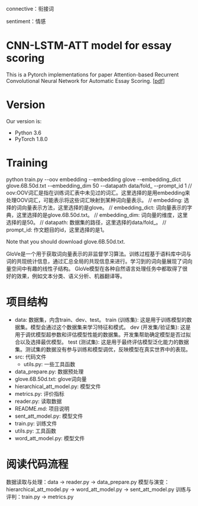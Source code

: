connective：衔接词

sentiment：情感

# CNN-LSTM-ATT model for essay scoring

This is a Pytorch implementations for paper Attention-based Recurrent Convolutional Neural Network for Automatic Essay Scoring.
[[pdf](https://www.aclweb.org/anthology/K17-1017.pdf)]

# Version
Our version is:
- Python 3.6
- PyTorch 1.8.0

# Training
python train.py --oov embedding --embedding glove --embedding_dict glove.6B.50d.txt --embedding_dim 50 --datapath data/fold_ --prompt_id 1
// oov:OOV词汇是指在训练词汇表中未见过的词汇。这里选择的是用embedding来处理OOV词汇，可能表示将这些词汇映射到某种词向量表示。
// embedding: 选择的词向量表示方法，这里选择的是glove。
// embedding_dict: 词向量表示的字典，这里选择的是glove.6B.50d.txt。
// embedding_dim: 词向量的维度，这里选择的是50。
// datapath: 数据集的路径，这里选择的data/fold_。
// prompt_id: 作文题目的id，这里选择的是1。

Note that you should download glove.6B.50d.txt.

GloVe是一个用于获取词向量表示的非监督学习算法。训练过程基于语料库中词与词的共现统计信息，通过汇总全局的共现信息来进行。学习到的词向量展现了词向量空间中有趣的线性子结构。
GloVe模型在各种自然语言处理任务中都取得了很好的效果，例如文本分类、语义分析、机器翻译等。

# 项目结构
- data: 数据集，内含train、dev、test。
train (训练集): 这是用于训练模型的数据集。模型会通过这个数据集来学习特征和模式。
dev (开发集/验证集): 这是用于调优模型超参数和评估模型性能的数据集。开发集帮助确定模型是否过拟合以及选择最优模型。
test (测试集): 这是用于最终评估模型泛化能力的数据集。测试集的数据没有参与训练和模型调优，反映模型在真实世界中的表现。
- src: 代码文件
    - utils.py: 一些工具函数
- data_prepare.py: 数据预处理
- glove.6B.50d.txt: glove词向量
- hierarchical_att_model.py: 模型文件
- metrics.py: 评价指标
- reader.py: 读取数据
- README.md: 项目说明
- sent_att_model.py: 模型文件
- train.py: 训练文件
- utils.py: 工具函数
- word_att_model.py: 模型文件

# 阅读代码流程
数据读取与处理：data -> reader.py -> data_prepare.py
模型与演变：hierarchical_att_model.py -> word_att_model.py -> sent_att_model.py
训练与评判：train.py -> metrics.py
